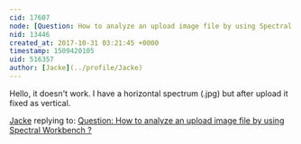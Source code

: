 ```yaml
---
cid: 17607
node: [Question: How to analyze an upload image file by using Spectral Workbench ?](../notes/kirby123/09-13-2016/question-how-to-analyze-an-upload-image-file-by-using-spectral-workbench)
nid: 13446
created_at: 2017-10-31 03:21:45 +0000
timestamp: 1509420105
uid: 516357
author: [Jacke](../profile/Jacke)
---
```


Hello, it doesn't work. I have a horizontal spectrum (.jpg) but after upload it fixed as vertical.

[Jacke](../profile/Jacke) replying to: [Question: How to analyze an upload image file by using Spectral Workbench ?](../notes/kirby123/09-13-2016/question-how-to-analyze-an-upload-image-file-by-using-spectral-workbench)

